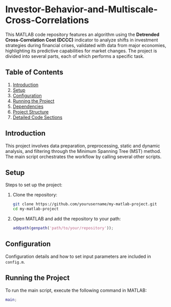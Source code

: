 # Investor-Behavior-and-Multiscale-Cross-Correlations
This MATLAB code repository features an algorithm using the **Detrended Cross-Correlation Cost (DCCC)** indicator to analyze shifts in investment strategies during financial crises, validated with data from major economies, highlighting its predictive capabilities for market changes.
The project is divided into several parts, each of which performs a specific task.

## Table of Contents

1. [Introduction](#introduction)
2. [Setup](#setup)
3. [Configuration](#configuration)
4. [Running the Project](#running-the-project)
5. [Dependencies](#dependencies)
6. [Project Structure](#project-structure)
7. [Detailed Code Sections](#detailed-code-sections)

## Introduction

This project involves data preparation, preprocessing, static and dynamic analysis, and filtering through the Minimum Spanning Tree (MST) method. The main script orchestrates the workflow by calling several other scripts.

## Setup

Steps to set up the project:

1. Clone the repository:
    ```sh
    git clone https://github.com/yourusername/my-matlab-project.git
    cd my-matlab-project
    ```

2. Open MATLAB and add the repository to your path:
    ```matlab
    addpath(genpath('path/to/your/repository'));
    ```

## Configuration

Configuration details and how to set input parameters are included in `config.m`.

## Running the Project

To run the main script, execute the following command in MATLAB:
```matlab
main;
